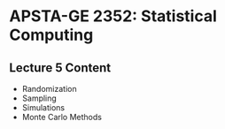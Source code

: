 # APSTA-GE 2352: Statistical Computing

## Lecture 5 Content

- Randomization
- Sampling
- Simulations
- Monte Carlo Methods